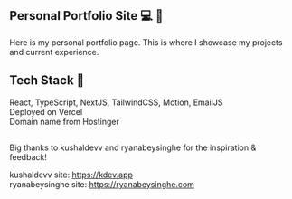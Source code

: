 ## Personal Portfolio Site 💻 💫

Here is my personal portfolio page. This is where I showcase my projects and current experience.

## Tech Stack 👾

React, TypeScript, NextJS, TailwindCSS, Motion, EmailJS<br>
Deployed on Vercel<br>
Domain name from Hostinger

##

Big thanks to kushaldevv and ryanabeysinghe for the inspiration & feedback!<br>

kushaldevv site: https://kdev.app<br>
ryanabeysinghe site: https://ryanabeysinghe.com
